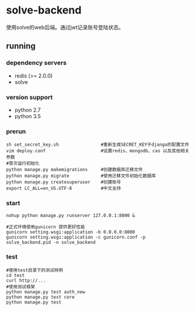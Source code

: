 # solve-backend #


使用solve的web后端。通过jwt记录账号登陆状态。


running
--------------
### dependency servers ###
* redis (>= 2.0.0)
* solve

### version support ###
* python 2.7
* python 3.5

### prerun ###
```shell
sh set_secret_key.sh                #重新生成SECRET_KEY于django的配置文件
vim deploy.conf                     #设置redis、mongodb、cas 以及其他相关参数
#首次运行初始化
python manage.py makemigrations     #创建数据库迁移文件
python manage.py migrate            #使用迁移文件初始化数据库
python manage.py createsuperuser    #创建账号
export LC_ALL=en_US.UTF-8           #中文支持
```

### start ###
```shell
nohup python manage.py runserver 127.0.0.1:8000 &

#正式环境使用gunicorn 提供更好性能
gunicorn setting.wsgi:application -b 0.0.0.0:8000 
gunicorn setting.wsgi:application -c gunicorn.conf -p solve_backend.pid -n solve_backend
```

### test ###
```shell
#使用test目录下的测试样例
cd test             
curl http://...
#使用测试框架
python manage.py test auth_new
python manage.py test core
python manage.py test
```